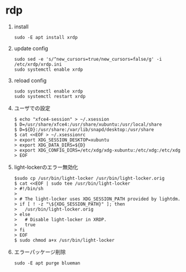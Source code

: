rdp
===

1. install
	```
	sudo -E apt install xrdp
	```
2. update config
	```
	sudo sed -e 's/^new_cursors=true/new_cursors=false/g' -i /etc/xrdp/xrdp.ini
	sudo systemctl enable xrdp
	```
3. reload config
	```
	sudo systemctl enable xrdp
	sudo systemctl restart xrdp
	```
4. ユーザでの設定
	```
	$ echo "xfce4-session" > ~/.xsession
	$ D=/usr/share/xfce4:/usr/share/xubuntu:/usr/local/share
	$ D=${D}:/usr/share:/var/lib/snapd/desktop:/usr/share
	$ cat <<EOF > ~/.xsessionrc
	> export XDG_SESSION_DESKTOP=xubuntu
	> export XDG_DATA_DIRS=${D}
	> export XDG_CONFIG_DIRS=/etc/xdg/xdg-xubuntu:/etc/xdg:/etc/xdg
	> EOF
	```
5. light-lockerのエラー無効化
	```
	$sudo cp /usr/bin/light-locker /usr/bin/light-locker.orig
	$ cat <<EOF | sudo tee /usr/bin/light-locker
	> #!/bin/sh
	>
	> # The light-locker uses XDG_SESSION_PATH provided by lightdm.
	> if [ ! -z "\${XDG_SESSION_PATH}" ]; then
	>   /usr/bin/light-locker.orig
	> else
	>   # Disable light-locker in XRDP.
	>   true
	> fi
	> EOF
	$ sudo chmod a+x /usr/bin/light-locker
	```
6. エラーパッケージ削除
	```
	sudo -E apt purge blueman
	```
